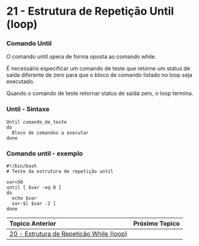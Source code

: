 # 21 - Estrutura de Repetição Until (loop)

### Comando Until  

O comando until opera de forma oposta ao comando while.  

É necessário especificar um comando de teste que retorne um status de saída diferente de zero para que o bloco de comando listado no loop seja executado.  

Quando o comando de teste retornar status de saída zero, o loop termina.  

### Until - Sintaxe

```
Until comando_de_teste
do
  Bloco de comandos a executar
done
```

### Comando until - exemplo
```
#!/bin/bash
# Teste da estrutura de repetição until

var=50
until [ $var -eq 0 ]
do
  echo $var
  var-$[ $var -2 ]
done
```

|Topico Anterior|Próximo Topico|
|:---|---:|
|[20 - Estrutura de Repetição While (loop)](topicos/RepeticaoWhile.md)||